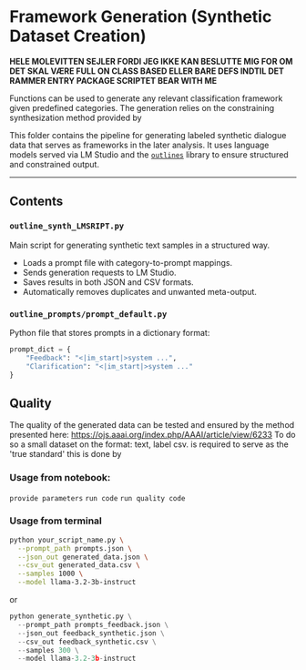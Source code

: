 # Framework Generation (Synthetic Dataset Creation)
**HELE MOLEVITTEN SEJLER FORDI JEG IKKE KAN BESLUTTE MIG FOR OM DET SKAL VÆRE FULL ON CLASS BASED ELLER BARE DEFS INDTIL DET RAMMER ENTRY PACKAGE SCRIPTET BEAR WITH ME**

Functions can be used to generate any relevant classification framework given predefined categories. 
The generation relies on the constraining synthesization method provided by 

This folder contains the pipeline for generating labeled synthetic dialogue data that serves as frameworks in the later analysis. It uses language models served via LM Studio and the [`outlines`](https://github.com/dottxt-ai/outlines?tab=readme-ov-file#type-constraint ) library to ensure structured and constrained output.

---

## Contents

### `outline_synth_LMSRIPT.py`
Main script for generating synthetic text samples in a structured way.

- Loads a prompt file with category-to-prompt mappings.
- Sends generation requests to LM Studio.
- Saves results in both JSON and CSV formats.
- Automatically removes duplicates and unwanted meta-output.

### `outline_prompts/prompt_default.py`
Python file that stores prompts in a dictionary format:

```python
prompt_dict = {
    "Feedback": "<|im_start|>system ...",
    "Clarification": "<|im_start|>system ..."
}
```

## Quality 
The quality of the generated data can be tested and ensured by the method presented here: https://ojs.aaai.org/index.php/AAAI/article/view/6233  To do so a small dataset on the format: text, label csv. is required to serve as the 'true standard'
this is done by 

### Usage from notebook: 
`provide parameters`
`run code`
`run quality code`

### Usage from terminal 
``` bash
python your_script_name.py \
  --prompt_path prompts.json \
  --json_out generated_data.json \
  --csv_out generated_data.csv \
  --samples 1000 \
  --model llama-3.2-3b-instruct
``` 

or 

``` python
python generate_synthetic.py \
  --prompt_path prompts_feedback.json \
  --json_out feedback_synthetic.json \
  --csv_out feedback_synthetic.csv \
  --samples 300 \
  --model llama-3.2-3b-instruct
``` 
